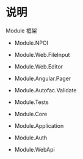 # 说明

Module 框架

- Module.NPOI

- Module.Web.FileInput

- Module.Web.Editor

- Module.Angular.Pager

- Module.Autofac.Validate

- Module.Tests

- Module.Core

- Module.Application

- Module.Auth

- Module.WebApi